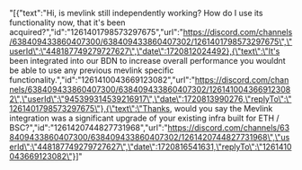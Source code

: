 "[{\"text\":\"Hi, is mevlink still independently working? How do I use its functionality now, that it's been acquired?\",\"id\":\"1261401798573297675\",\"url\":\"https://discord.com/channels/638409433860407300/638409433860407302/1261401798573297675\",\"userId\":\"448187749279727627\",\"date\":1720812024492},{\"text\":\"It's been integrated into our BDN to increase overall performance you wouldnt be able to use any previous mevlink specific functionality.\",\"id\":\"1261410043669123082\",\"url\":\"https://discord.com/channels/638409433860407300/638409433860407302/1261410043669123082\",\"userId\":\"945399314539216917\",\"date\":1720813990276,\"replyTo\":\"1261401798573297675\"},{\"text\":\"Thanks, would you say the Mevlink integration was a significant upgrade of your existing infra built for ETH / BSC?\",\"id\":\"1261420744827731968\",\"url\":\"https://discord.com/channels/638409433860407300/638409433860407302/1261420744827731968\",\"userId\":\"448187749279727627\",\"date\":1720816541631,\"replyTo\":\"1261410043669123082\"}]"